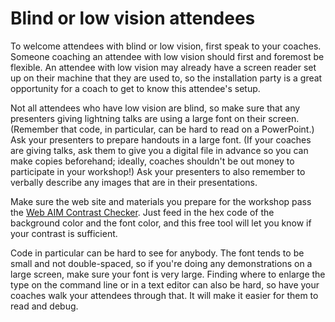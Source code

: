 # Blind or low vision attendees

To welcome attendees with blind or low vision, first speak to your coaches. Someone coaching an attendee with low vision should first and foremost be flexible. An attendee with low vision may already have a screen reader set up on their machine that they are used to, so the installation party is a great opportunity for a coach to get to know this attendee's setup.

Not all attendees who have low vision are blind, so make sure that any presenters giving lightning talks are using a large font on their screen. \(Remember that code, in particular, can be hard to read on a PowerPoint.\) Ask your presenters to prepare handouts in a large font. \(If your coaches are giving talks, ask them to give you a digital file in advance so you can make copies beforehand; ideally, coaches shouldn't be out money to participate in your workshop!\) Ask your presenters to also remember to verbally describe any images that are in their presentations.

Make sure the web site and materials you prepare for the workshop pass the [Web AIM Contrast Checker](http://webaim.org/resources/contrastchecker/). Just feed in the hex code of the background color and the font color, and this free tool will let you know if your contrast is sufficient.

Code in particular can be hard to see for anybody. The font tends to be small and not double-spaced, so if you're doing any demonstrations on a large screen, make sure your font is very large. Finding where to enlarge the type on the command line or in a text editor can also be hard, so have your coaches walk your attendees through that. It will make it easier for them to read and debug.

